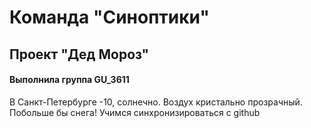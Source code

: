 # Команда "Синоптики"
## Проект "Дед Мороз"
#### Выполнила группа GU_3611
В Санкт-Петербурге -10, солнечно. 
Воздух кристально прозрачный. 
Побольше бы снега!
Учимся синхронизироваться с github